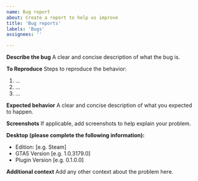 ```yaml
---
name: Bug report
about: Create a report to help us improve
title: 'Bug reports'
labels: 'Bugs'
assignees: ''

---
```


**Describe the bug**
A clear and concise description of what the bug is.

**To Reproduce**
Steps to reproduce the behavior:
1. ...
2. ...
3. ...

**Expected behavior**
A clear and concise description of what you expected to happen.

**Screenshots**
If applicable, add screenshots to help explain your problem.

**Desktop (please complete the following information):**
 - Edition: [e.g. Steam]
 - GTA5 Version [e.g. 1.0.3179.0]
 - Plugin Version [e.g. 0.1.0.0]

**Additional context**
Add any other context about the problem here.
